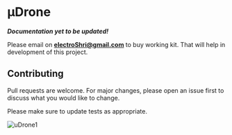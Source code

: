 # μDrone

***Documentation yet to be updated!***

Please email on [**electroShri@gmail.com**](mailto:electroShri@gmail.com) to buy working kit. That will help in development of this project.

## Contributing
Pull requests are welcome. For major changes, please open an issue first to discuss what you would like to change.

Please make sure to update tests as appropriate.

![uDrone1](https://user-images.githubusercontent.com/28555587/84584754-cd52cc80-ae25-11ea-8ed0-e99fefa9e329.png)
